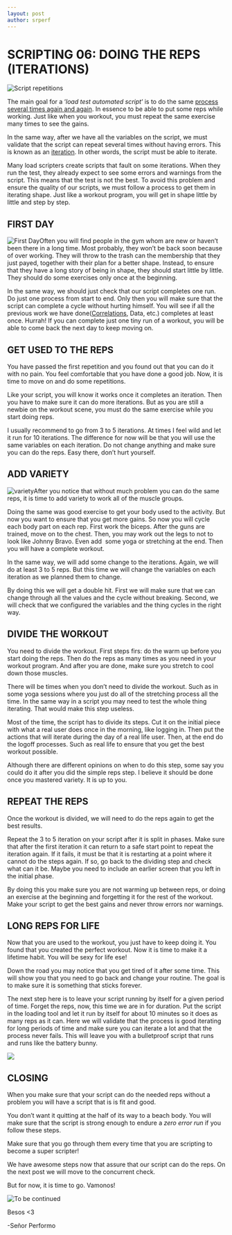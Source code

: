 ```yaml
---
layout: post
author: srperf
---
```

# SCRIPTING 06: DOING THE REPS (ITERATIONS)
  
![Script repetitions](https://i0.wp.com/www.srperf.com/wp-content/uploads/2017/10/ArtBoard-Image-36.jpg?fit=1200%2C600&ssl=1)

The main goal for a ‘_load test automated script_‘ is to do the same [process several times again and again](https://www.srperf.com/reason-performance-automation/). In essence to be able to put some reps while working. Just like when you workout, you must repeat the same exercise many times to see the gains.

In the same way, after we have all the variables on the script, we must validate that the script can repeat several times without having errors. This is known as an [iteration](https://en.wikipedia.org/wiki/For_loop). In other words, the script must be able to iterate.

Many load scripters create scripts that fault on some iterations. When they run the test, they already expect to see some errors and warnings from the script. This means that the test is not the best. To avoid this problem and ensure the quality of our scripts, we must follow a process to get them in iterating shape. Just like a workout program, you will get in shape little by little and step by step.

## FIRST DAY

![First Day](https://i0.wp.com/www.srperf.com/wp-content/uploads/2017/09/First-day.jpg?resize=273%2C300&ssl=1)Often you will find people in the gym whom are new or haven’t been there in a long time. Most probably, they won’t be back soon because of over working. They will throw to the trash can the membership that they just payed, together with their plan for a better shape. Instead, to ensure that they have a long story of being in shape, they should start little by little. They should do some exercises only once at the beginning.

In the same way, we should just check that our script completes one run. Do just one process from start to end. Only then you will make sure that the script can complete a cycle without hurting himself. You will see if all the previous work we have done([Correlations](https://www.srperf.com/scripting-hunting-correlations/), Data, etc.) completes at least once. Hurrah! If you can complete just one tiny run of a workout, you will be able to come back the next day to keep moving on.

## GET USED TO THE REPS

You have passed the first repetition and you found out that you can do it with no pain. You feel comfortable that you have done a good job. Now, it is time to move on and do some repetitions.

Like your script, you will know it works once it completes an iteration. Then you have to make sure it can do more iterations. But as you are still a newbie on the workout scene, you must do the same exercise while you start doing reps.

I usually recommend to go from 3 to 5 iterations. At times I feel wild and let it run for 10 iterations. The difference for now will be that you will use the same variables on each iteration. Do not change anything and make sure you can do the reps. Easy there, don’t hurt yourself.

## ADD VARIETY

![variety](https://i0.wp.com/www.srperf.com/wp-content/uploads/2017/09/legsgym.jpg?resize=241%2C300&ssl=1)After you notice that without much problem you can do the same reps, it is time to add variety to work all of the muscle groups.

Doing the same was good exercise to get your body used to the activity. But now you want to ensure that you get more gains. So now you will cycle each body part on each rep. First work the biceps. After the guns are trained, move on to the chest. Then, you may work out the legs to not to look like Johnny Bravo. Even add  some yoga or stretching at the end. Then you will have a complete workout.

In the same way, we will add some change to the iterations. Again, we will do at least 3 to 5 reps. But this time we will change the variables on each iteration as we planned them to change.

By doing this we will get a double hit. First we will make sure that we can change through all the values and the cycle without breaking. Second, we will check that we configured the variables and the thing cycles in the right way.

## DIVIDE THE WORKOUT

You need to divide the workout. First steps firs: do the warm up before you start doing the reps. Then do the reps as many times as you need in your workout program. And after you are done, make sure you stretch to cool down those muscles.

There will be times when you don’t need to divide the workout. Such as in some yoga sessions where you just do all of the stretching process all the time. In the same way in a script you may need to test the whole thing iterating. That would make this step useless.

Most of the time, the script has to divide its steps. Cut it on the initial piece with what a real user does once in the morning, like logging in. Then put the actions that will iterate during the day of a real life user. Then, at the end do the logoff processes. Such as real life to ensure that you get the best workout possible.

Although there are different opinions on when to do this step, some say you could do it after you did the simple reps step. I believe it should be done once you mastered variety. It is up to you.

## REPEAT THE REPS

Once the workout is divided, we will need to do the reps again to get the best results.

Repeat the 3 to 5 iteration on your script after it is split in phases. Make sure that after the first iteration it can return to a safe start point to repeat the iteration again. If it fails, it must be that it is restarting at a point where it cannot do the steps again. If so, go back to the dividing step and check what can it be. Maybe you need to include an earlier screen that you left in the initial phase.

By doing this you make sure you are not warming up between reps, or doing an exercise at the beginning and forgetting it for the rest of the workout. Make your script to get the best gains and never throw errors nor warnings.

## LONG REPS FOR LIFE

Now that you are used to the workout, you just have to keep doing it. You found that you created the perfect workout. Now it is time to make it a lifetime habit. You will be sexy for life ese!

Down the road you may notice that you get tired of it after some time. This will show you that you need to go back and change your routine. The goal is to make sure it is something that sticks forever.

The next step here is to leave your script running by itself for a given period of time. Forget the reps, now, this time we are in for duration. Put the script in the loading tool and let it run by itself for about 10 minutes so it does as many reps as it can. Here we will validate that the process is good iterating for long periods of time and make sure you can iterate a lot and that the process never fails. This will leave you with a bulletproof script that runs and runs like the battery bunny.

![](https://i0.wp.com/www.srperf.com/wp-content/uploads/2017/10/oldFit.jpg?resize=500%2C246&ssl=1)

## CLOSING

When you make sure that your script can do the needed reps without a problem you will have a script that is is fit and good.

You don’t want it quitting at the half of its way to a beach body. You will make sure that the script is strong enough to endure a _zero error run_ if you follow these steps.

Make sure that you go through them every time that you are scripting to become a super scripter!

We have awesome steps now that assure that our script can do the reps. On the next post we will move to the concurrent check.

But for now, it is time to go. Vamonos!

![To be continued](https://i0.wp.com/www.srperf.com/wp-content/uploads/2017/06/Continuara.png?resize=500%2C158&ssl=1)

Besos <3

-Señor Performo